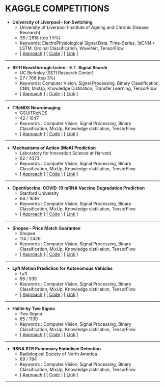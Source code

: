 # KAGGLE COMPETITIONS


- **University of Liverpool - Ion Switching**
    - University of Liverpool (Institute of Ageing and Chronic Disease Research)
    - 38 / 2618 (top 1.5%)
    - Keywords: ElectroPhysiological Signal Data, Time-Series, 1dCNN + LSTM, Ordinal Classification, WaveNet, TensorFlow
    - [ [Approach](https://link-url-here.org) ]  [ [Code](https://link-url-here.org) ]  [ [Link](https://www.kaggle.com/c/liverpool-ion-switching/) ]
 
---

- **SETI Breakthrough Listen - E.T. Signal Search**
    - UC Berkeley (SETI Research Center)
    - 27 / 768 (top 3%)
    - Keywords: Computer Vision, Signal Processing, Binary Classification, CNN, MixUp, Knowledge Distillation, Transfer Learning, TensorFlow
    - [ [Approach](https://link-url-here.org) ]  [ [Code](https://link-url-here.org) ]  [ [Link](https://www.kaggle.com/c/seti-breakthrough-listen) ]

---

- **TReNDS Neuroimaging**
    - GSU/TReNDS
    - 42 / 1047
    -  Keywords : Computer Vision, Signal Processing, Binary Classification, MixUp, Knowledge distillation, TensorFlow
    - [ [Approach](https://link-url-here.org) ]  [ [Code](https://link-url-here.org) ]  [ [Link](https://link-url-here.org) ]
    
---

- **Mechanisms of Action (MoA) Prediction**
    - Laboratory for Innovation Science at Harvard
    - 62 / 4373
    -  Keywords : Computer Vision, Signal Processing, Binary Classification, MixUp, Knowledge distillation, TensorFlow
    - [ [Approach](https://link-url-here.org) ]  [ [Code](https://link-url-here.org) ]  [ [Link](https://link-url-here.org) ]

---

- **OpenVaccine: COVID-19 mRNA Vaccine Degradation Prediction**
    - Stanford University
    - 64 / 1636
    -  Keywords : Computer Vision, Signal Processing, Binary Classification, MixUp, Knowledge distillation, TensorFlow
    - [ [Approach](https://link-url-here.org) ]  [ [Code](https://link-url-here.org) ]  [ [Link](https://link-url-here.org) ]
    
---

- **Shopee - Price Match Guarantee**
    - Shopee
    - 114 / 2426
    -  Keywords : Computer Vision, Signal Processing, Binary Classification, MixUp, Knowledge distillation, TensorFlow
    - [ [Approach](https://link-url-here.org) ]  [ [Code](https://link-url-here.org) ]  [ [Link](https://link-url-here.org) ] 

---

- **Lyft Motion Prediction for Autonomous Vehicles**
    - Lyft
    - 56 / 935
    -  Keywords : Computer Vision, Signal Processing, Binary Classification, MixUp, Knowledge distillation, TensorFlow
    - [ [Approach](https://link-url-here.org) ]  [ [Code](https://link-url-here.org) ]  [ [Link](https://link-url-here.org) ]

---

- **Halite by Two Sigma**
    - Two Sigma
    - 65 / 1139 
    -  Keywords : Computer Vision, Signal Processing, Binary Classification, MixUp, Knowledge distillation, TensorFlow
    - [ [Approach](https://link-url-here.org) ]  [ [Code](https://link-url-here.org) ]  [ [Link](https://link-url-here.org) ]

---

- **RSNA STR Pulmonary Embolism Detection**
    - Radiological Society of North America
    - 69 / 784
    -  Keywords : Computer Vision, Signal Processing, Binary Classification, MixUp, Knowledge distillation, TensorFlow
    - [ [Approach](https://link-url-here.org) ]  [ [Code](https://link-url-here.org) ]  [ [Link](https://link-url-here.org) ]

---

